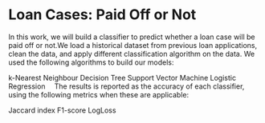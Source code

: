 # Loan Cases: Paid Off or Not
In this work, we will build a classifier to predict whether a loan case will be paid off or not.We load a historical dataset from previous loan applications, clean the data, and apply different classification algorithm on the data. We used the following algorithms to build our models:

k-Nearest Neighbour
Decision Tree
Support Vector Machine
Logistic Regression
 The results is reported as the accuracy of each classifier, using the following metrics when these are applicable:

Jaccard index
F1-score
LogLoss
